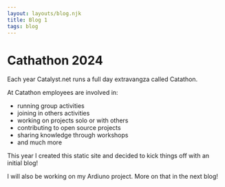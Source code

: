 ```yaml
---
layout: layouts/blog.njk
title: Blog 1
tags: blog
---
```


# Cathathon 2024

Each year Catalyst.net runs a full day extravangza called Catathon.

At Catathon employees are involved in:
- running group activities
- joining in others activities
- working on projects solo or with others
- contributing to open source projects
- sharing knowledge through workshops
- and much more

This year I created this static site and decided to kick things off with an initial blog!

I will also be working on my Ardiuno project. More on that in the next blog!
